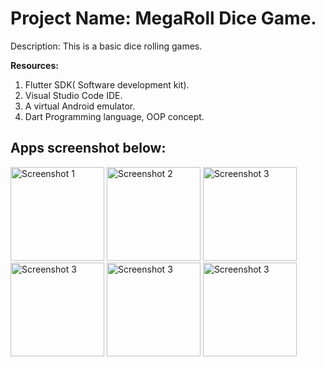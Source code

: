 <h1>Project Name: MegaRoll Dice Game.</h1>

<p><b></b>Description:<b></b> This is a basic dice rolling games.</p>

<b>Resources:</b>
<ol>
<li>Flutter SDK( Software development kit).</li>
<li>Visual Studio Code IDE.</li>
<li>A virtual Android emulator.</li>
<li>Dart Programming language, OOP concept.</li>
</ol>

<h2>Apps screenshot below: </h2>


<img src="https://github.com/infosabbir/mega_roll_game/assets/70373782/e7c6fe77-08f4-42c1-892b-60df85b08110" width="150" alt="Screenshot 1">
<img src="https://github.com/infosabbir/mega_roll_game/assets/70373782/4785d0a9-9fb6-4d07-a1f3-f52c14bca61a" width="150" alt="Screenshot 2">
<img src="https://github.com/infosabbir/mega_roll_game/assets/70373782/4043b443-cccd-4713-af2d-26ca5c6f2ad9" width="150" alt="Screenshot 3">
<img src="https://github.com/infosabbir/mega_roll_game/assets/70373782/1225525e-c31e-4404-9765-b73afa16f5fa" width="150" alt="Screenshot 3">
<img src="https://github.com/infosabbir/mega_roll_game/assets/70373782/a80935d9-943b-4de6-bf38-d03a6c2deca6" width="150" alt="Screenshot 3">
<img src="https://github.com/infosabbir/mega_roll_game/assets/70373782/9f5aa470-e2cd-4b5b-9774-27409266d6aa" width="150" alt="Screenshot 3">

